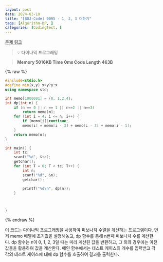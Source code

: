 ```yaml
---
layout: post
date: 2024-03-10
title: "[BOJ-Code] 9095 - 1, 2, 3 더하기"
tags: [Algorithm-DP, ]
categories: [CodingTest, ]
---
```



[문제 링크](https://www.acmicpc.net/problem/9095)


> 💡 다이나믹 프로그래밍


> **Memory   5016KB                                   Time   0ms                                Code Length   463B**



{% raw %}
```c++
#include<stdio.h>
#define min(x,y) x>y?y:x
using namespace std;

int memo[1000001] = {0, 1,2,4};
int dp(int n) {
	if (n == 0 || n == 1 || n==2 || n==3)
		return memo[n];
	for (int i = 4; i <= n; i++) {
		if (memo[i])continue;
		memo[i] = memo[i - 3] + memo[i - 2] + memo[i - 1];
	}
	return memo[n];
}

int main() {
	int tc;
	scanf("%d", &tc);
	getchar();
	for (int T = 0; T < tc; T++) {
		int n;
		scanf("%d", &n);
		getchar();
		
		printf("%d\n", dp(n));
	}



}
```
{% endraw %}



이 코드는 다이나믹 프로그래밍을 사용하여 피보나치 수열을 계산하는 프로그램이다. 먼저 memo 배열에 초기값을 설정해놓고, dp 함수를 통해 n번째 피보나치 수를 계산한다. dp 함수는 n이 0, 1, 2, 3일 때는 미리 계산된 값을 반환하고, 그 외의 경우에는 이전 값들을 활용하여 값을 계산한다. 메인 함수에서는 테스트 케이스의 개수를 입력받고 각각의 테스트 케이스에 대해 dp 함수를 호출하여 결과를 출력한다.

